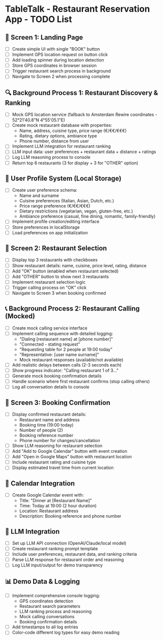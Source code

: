 # TableTalk - Restaurant Reservation App - TODO List

## 📱 Screen 1: Landing Page
- [ ] Create simple UI with single "BOOK" button
- [ ] Implement GPS location request on button click
- [ ] Add loading spinner during location detection
- [ ] Store GPS coordinates in browser session
- [ ] Trigger restaurant search process in background
- [ ] Navigate to Screen 2 when processing complete

## 🔍 Background Process 1: Restaurant Discovery & Ranking
- [ ] Mock GPS location service (fallback to Amsterdam Rewire coordinates - 52°21'40.8"N 4°55'05.1"E)
- [ ] Create mock restaurant database with properties:
  - Name, address, cuisine type, price range (€/€€/€€€)
  - Rating, dietary options, ambiance type
  - Phone number, distance from user
- [ ] Implement LLM integration for restaurant ranking
- [ ] LLM input data: user preferences + restaurant data + distance + ratings
- [ ] Log LLM reasoning process to console
- [ ] Return top 6 restaurants (3 for display + 3 for "OTHER" option)

## 👤 User Profile System (Local Storage)
- [ ] Create user preference schema:
  - Name and surname
  - Cuisine preferences (Italian, Asian, Dutch, etc.)
  - Price range preference (€/€€/€€€)
  - Dietary restrictions (vegetarian, vegan, gluten-free, etc.)
  - Ambiance preference (casual, fine dining, romantic, family-friendly)
- [ ] Implement profile creation/editing interface
- [ ] Store preferences in localStorage
- [ ] Load preferences on app initialization

## 📱 Screen 2: Restaurant Selection
- [ ] Display top 3 restaurants with checkboxes
- [ ] Show restaurant details: name, cuisine, price level, rating, distance
- [ ] Add "OK" button (enabled when restaurant selected)
- [ ] Add "OTHER" button to show next 3 restaurants
- [ ] Implement restaurant selection logic
- [ ] Trigger calling process on "OK" click
- [ ] Navigate to Screen 3 when booking confirmed

## 📞 Background Process 2: Restaurant Calling (Mocked)
- [ ] Create mock calling service interface
- [ ] Implement calling sequence with detailed logging:
  - "Dialing [restaurant name] at [phone number]"
  - "Connected - stating request"
  - "Requesting table for 2 people at 19:00 today"
  - "Representative: [user name surname]"
  - Mock restaurant responses (available/not available)
- [ ] Add realistic delays between calls (2-3 seconds each)
- [ ] Show progress indicator: "Calling restaurant 1 of 3..."
- [ ] Generate mock booking confirmation details
- [ ] Handle scenario where first restaurant confirms (stop calling others)
- [ ] Log all conversation details to console

## 📱 Screen 3: Booking Confirmation
- [ ] Display confirmed restaurant details:
  - Restaurant name and address
  - Booking time (19:00 today)
  - Number of people (2)
  - Booking reference number
  - Phone number for changes/cancellation
- [ ] Show LLM reasoning for restaurant selection
- [ ] Add "Add to Google Calendar" button with event creation
- [ ] Add "Open in Google Maps" button with restaurant location
- [ ] Include restaurant rating and cuisine type
- [ ] Display estimated travel time from current location

## 📅 Calendar Integration
- [ ] Create Google Calendar event with:
  - Title: "Dinner at [Restaurant Name]"
  - Time: Today at 19:00 (2 hour duration)
  - Location: Restaurant address
  - Description: Booking reference and phone number

## 🧠 LLM Integration
- [ ] Set up LLM API connection (OpenAI/Claude/local model)
- [ ] Create restaurant ranking prompt template
- [ ] Include user preferences, restaurant data, and ranking criteria
- [ ] Parse LLM response for restaurant order and reasoning
- [ ] Log LLM input/output for demo transparency

## 📊 Demo Data & Logging
- [ ] Implement comprehensive console logging:
  - GPS coordinates detection
  - Restaurant search parameters
  - LLM ranking process and reasoning
  - Mock calling conversations
  - Booking confirmation details
- [ ] Add timestamps to all log entries
- [ ] Color-code different log types for easy demo reading